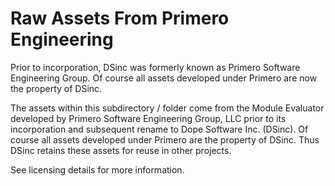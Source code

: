 # Raw Assets From Primero Engineering 

Prior to incorporation, DSinc was formerly known as Primero Software Engineering Group. Of course all assets developed under Primero are now the property of DSinc. 

The assets within this subdirectory / folder come from the Module Evaluator developed by Primero Software Engineering Group, LLC prior to its incorporation and subsequent rename to Dope Software Inc. (DSinc). Of course all assets developed under Primero are the property of DSinc. Thus DSinc retains these assets for reuse in other projects.


See licensing details for more information.